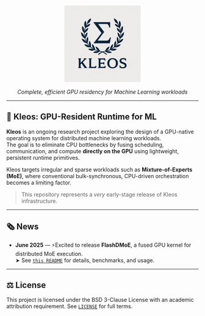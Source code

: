 <p align="center">
  <img src="logow.png" alt="Kleos Conceptual Overview" width="200"/>
</p>

<p align="center"><i>Complete, efficient GPU residency for Machine Learning workloads</i></p>

---

## 🌌 Kleos: GPU-Resident Runtime for ML

**Kleos** is an ongoing research project exploring the design of a GPU-native operating system for distributed machine learning workloads.  
The goal is to eliminate CPU bottlenecks by fusing scheduling, communication, and compute **directly on the GPU** using lightweight, persistent runtime primitives.

Kleos targets irregular and sparse workloads such as **Mixture-of-Experts (MoE)**, where conventional bulk-synchronous, CPU-driven orchestration becomes a limiting factor.

> This repository represents a *very* early-stage release of Kleos infrastructure.

---

## 🗞️ News

- **June 2025** — ⚡️Excited to release **FlashDMoE**, a fused GPU kernel for distributed MoE execution.  
  ➤ See [`this README`](./csrc/include/moe/README.MD) for details, benchmarks, and usage.

---

## ⚖️ License

This project is licensed under the BSD 3-Clause License with an academic attribution requirement. See [`LICENSE`](./LICENSE) for full terms.
